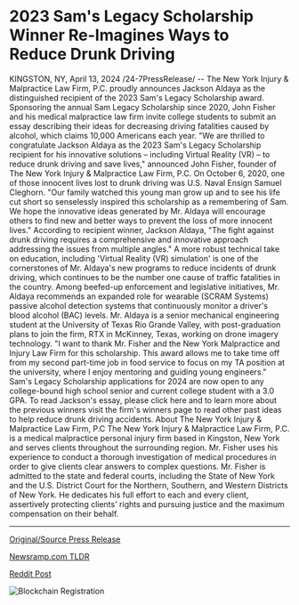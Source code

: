 # 2023 Sam's Legacy Scholarship Winner Re-Imagines Ways to Reduce Drunk Driving

KINGSTON, NY, April 13, 2024 /24-7PressRelease/ -- The New York Injury & Malpractice Law Firm, P.C. proudly announces Jackson Aldaya as the distinguished recipient of the 2023 Sam's Legacy Scholarship award. Sponsoring the annual Sam Legacy Scholarship since 2020, John Fisher and his medical malpractice law firm invite college students to submit an essay describing their ideas for decreasing driving fatalities caused by alcohol, which claims 10,000 Americans each year.  "We are thrilled to congratulate Jackson Aldaya as the 2023 Sam's Legacy Scholarship recipient for his innovative solutions – including Virtual Reality (VR) – to reduce drunk driving and save lives," announced John Fisher, founder of The New York Injury & Malpractice Law Firm, P.C.   On October 6, 2020, one of those innocent lives lost to drunk driving was U.S. Naval Ensign Samuel Cleghorn. "Our family watched this young man grow up and to see his life cut short so senselessly inspired this scholarship as a remembering of Sam. We hope the innovative ideas generated by Mr. Aldaya will encourage others to find new and better ways to prevent the loss of more innocent lives."   According to recipient winner, Jackson Aldaya, "The fight against drunk driving requires a comprehensive and innovative approach addressing the issues from multiple angles."   A more robust technical take on education, including 'Virtual Reality (VR) simulation' is one of the cornerstones of Mr. Aldaya's new programs to reduce incidents of drunk driving, which continues to be the number one cause of traffic fatalities in the country. Among beefed-up enforcement and legislative initiatives, Mr. Aldaya recommends an expanded role for wearable (SCRAM Systems) passive alcohol detection systems that continuously monitor a driver's blood alcohol (BAC) levels.   Mr. Aldaya is a senior mechanical engineering student at the University of Texas Rio Grande Valley, with post-graduation plans to join the firm, RTX in McKinney, Texas, working on drone imagery technology.  "I want to thank Mr. Fisher and the New York Malpractice and Injury Law Firm for this scholarship. This award allows me to take time off from my second part-time job in food service to focus on my TA position at the university, where I enjoy mentoring and guiding young engineers."  Sam's Legacy Scholarship applications for 2024 are now open to any college-bound high school senior and current college student with a 3.0 GPA.   To read Jackson's essay, please click here and to learn more about the previous winners visit the firm's winners page to read other past ideas to help reduce drunk driving accidents.  About The New York Injury & Malpractice Law Firm, P.C The New York Injury & Malpractice Law Firm, P.C. is a medical malpractice personal injury firm based in Kingston, New York and serves clients throughout the surrounding region. Mr. Fisher uses his experience to conduct a thorough investigation of medical procedures in order to give clients clear answers to complex questions. Mr. Fisher is admitted to the state and federal courts, including the State of New York and the U.S. District Court for the Northern, Southern, and Western Districts of New York. He dedicates his full effort to each and every client, assertively protecting clients' rights and pursuing justice and the maximum compensation on their behalf. 

---

[Original/Source Press Release](https://www.24-7pressrelease.com/press-release/510028/2023-sams-legacy-scholarship-winner-re-imagines-ways-to-reduce-drunk-driving)
                    

[Newsramp.com TLDR](https://newsramp.com/curated-news/innovative-solutions-to-end-drunk-driving-jackson-aldaya-receives-sam-s-legacy-scholarship/a1d635132a686aaa6a8c0b620fcc2e13) 

 



[Reddit Post](https://www.reddit.com/r/HealthCareNewsInfo/comments/1c2w3fd/innovative_solutions_to_end_drunk_driving_jackson/) 



![Blockchain Registration](https://cdn.newsramp.app/24-7PressRelease/qrcode/244/13/hikej565.webp)